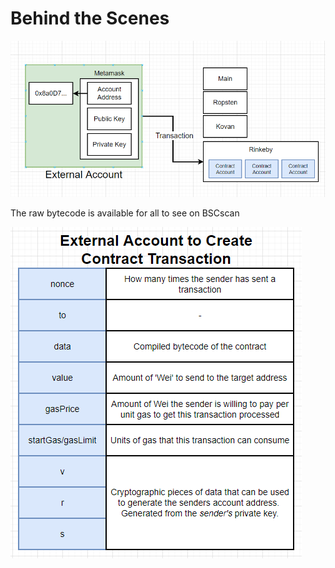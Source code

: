 # Behind the Scenes

![](<../.gitbook/assets/image (295).png>)

The raw bytecode is available for all to see on BSCscan

![](<../.gitbook/assets/image (163).png>)

